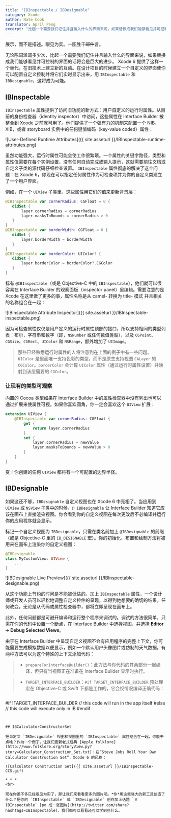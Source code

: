 ```yaml
---
title: "IBInspectable / IBDesignable"
category: Xcode
author: Nate Cook
translator: April Peng
excerpt: "比起一个需要我们记住并且输入什么的界面来说，如果替换成我们能够看见并可控制的界面的话将会是巨大的进步。Xcode 6 提供了这样一个替代，用 `IBInspectable` 和 `IBDesignable`，在旧技术上建立新的互动。"
---
```


展示，而不是描述。眼见为实。一图胜千<del>邮件</del>言。

无论陈词滥调多少次，比起一个需要我们记住并且输入什么的界面来说，如果替换成我们能够看见并可控制的界面的话将会是巨大的进步。 Xcode 6 提供了这样一个替代，在旧技术上建立新的互动。在设计项目的时候建立一个自定义的界面使你可以配置自定义控制并将它们实时显示出来，用 `IBInspectable` 和 `IBDesignable`，这将成为可能。


## IBInspectable

`IBInspectable` 属性提供了访问旧功能的新方式：用户自定义的运行时属性。从目前的身份检查器（identity inspector）中访问，这些属性在 Interface Builder 被整合到 Xcode 之前就可用了。他们提供了一个强有力的机制来配置一个 NIB，XIB，或者 storyboard 实例中的任何键值编码（key-value coded）属性：

![User-Defined Runtime Attributes]({{ site.asseturl }}/IBInspectable-runtime-attributes.png)

虽然功能强大，运行时属性可能会使工作很繁琐。一个属性的关键字路径，类型和属性值需要在每个实例设置，没有任何自动完成或输入提示，这就需要前往文档或自定义子类的源代码仔细检查设置。 `IBInspectable` 属性彻底的解决了这个问题：在 Xcode 6，你现在可以指定任何属性作为可检查项并为你的自定义类建立了一个用户界面。

例如，在一个 `UIView` 子类里，这些属性用它们的值来更新背景层：

````swift
@IBInspectable var cornerRadius: CGFloat = 0 {
   didSet {
       layer.cornerRadius = cornerRadius
       layer.masksToBounds = cornerRadius > 0
   }
}
@IBInspectable var borderWidth: CGFloat = 0 {
   didSet {
       layer.borderWidth = borderWidth
   }
}
@IBInspectable var borderColor: UIColor? {
   didSet {
       layer.borderColor = borderColor?.CGColor
   }
}
````

标有 `@IBInspectable`（或是 Objective-C 中的 `IBInspectable`），他们就可以很容易在 Interface Builder 的观察面板（inspector panel）里编辑。需要注意的是 Xcode 在这里做了更多的事，属性名称是从 camel- 转换为 title- 模式 并且相关的名称组合在一起：

![IBInspectable Attribute Inspector]({{ site.asseturl }}/IBInspectable-inspectable.png)

因为可检查属性仅仅是用户定义的运行时属性顶部的接口，所以支持相同的类型列表：布尔，字符串和数字（即，`NSNumber` 或任何数值类型），以及 `CGPoint`、`CGSize`、`CGRect`、`UIColor` 和 `NSRange`，额外增加了 `UIImage`。

> 那些已经熟悉运行时属性的人将注意到在上面的例子中有一些问题。`UIColor` 是里面唯一支持色彩的类型，而不是原生支持视图 `CALayer` 的 `CGColor`。`borderColor` 会计算 `UIColor` 属性（通过运行时属性设置）并映射到该层需要的 `CGColor`。


### 让现有的类型可观察

内置的 Cocoa 类型如果在 Interface Builder 中的属性检查器中没有列出也可以通过扩展来使属性可视。如果你喜欢圆角，你一定会喜欢这个 `UIView` 扩展：

````swift
extension UIView {
    @IBInspectable var cornerRadius: CGFloat {
        get {
            return layer.cornerRadius
        }
        set {
            layer.cornerRadius = newValue
            layer.masksToBounds = newValue > 0
        }
    }
}
````

变！你创建的任何 `UIView` 都将有一个可配置的边界半径。


## IBDesignable

如果这还不够，`IBDesignable` 自定义视图也在 Xcode 6 中亮相了。当应用到 `UIView` 或 `NSView` 子类中的时候，`@ IBDesignable` 让 Interface Builder 知道它应该在画布上直接渲染视图。你会看到你的自定义视图在每次更改后不必编译并运行你的应用程序就会显示。

标记一个自定义视图为 `IBDesignable`，只需在类名前加上 `@IBDesignable` 的前缀（或是 Objective-C 里的 `IB_DESIGNABLE` 宏）。你的初始化、布置和绘制方法将被用来在画布上渲染你的自定义视图：

````swift
@IBDesignable
class MyCustomView: UIView {
    ...
}
````

![IBDesignable Live Preview]({{ site.asseturl }}/IBInspectable-designable.png)

从这个功能上节约的时间是不能被低估的。加上 `IBInspectable` 属性，一个设计师或开发人员可以轻松地调整自定义控件的呈现，以得到她想要的确切的结果。任何改变，无论是从代码或属性检查器中，都将立即呈现在画布上。

此外，任何问题都是可避开编译和运行整个程序来调试的。调试的方法很简单，只需在你的代码中设置一个断点，在 Interface Builder 中选择视图，并选择 **Editor** ➔ **Debug Selected Views**。

由于在 Interface Builder 中呈现自定义视图不会有应用程序的完整上下文，你可能需要生成模拟数据以便显示，例如一个默认用户头像图片或仿制的天气数据。有两种方法可以为这个特殊的上下文添加代码：

> - `prepareForInterfaceBuilder()`：此方法与你代码的其余部分一起编译，但只有当视图正在准备在 Interface Builder 显示时执行。

> - `TARGET_INTERFACE_BUILDER`：`#if TARGET_INTERFACE_BUILDER` 预处理宏在 Objective-C 或 Swift 下都是工作的，它会视情况编译正确代码：

> ````swift
#if !TARGET_INTERFACE_BUILDER
    // this code will run in the app itself
#else
    // this code will execute only in IB
#endif
````


## IBCalculatorConstructorSet

把自定义 `IBDesignable` 视图和视图里的 `IBInspectable` 属性结合在一起，你能干点啥？作为一个例子，让我们更新老式经典 [Apple folklore](http://www.folklore.org/StoryView.py?story=Calculator_Construction_Set.txt)：在“Steve Jobs Roll Your Own Calculator Construction Set”，Xcode 6 的风格：

![Calculator Construction Set]({{ site.asseturl }}/IBInspectable-CCS.gif)

* * *
<br>

现在你差不多已经眼见为实了，那让我们来看看更多的图片吧。*你*用这些强大的新工具创造了什么？把你的 `IBInspectable` 或 `IBDesignable` 创作加上话题 `＃IBInspectable` [po 成一张图片](http://twitter.com/share?hashtags=IBInspectable)，我们都可以看看还可以学到些什么。
